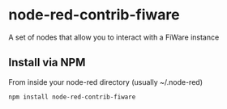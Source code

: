 node-red-contrib-fiware
========================

A set of nodes that allow you to interact with a FiWare instance

## Install via NPM

From inside your node-red directory (usually ~/.node-red)
```
npm install node-red-contrib-fiware
```